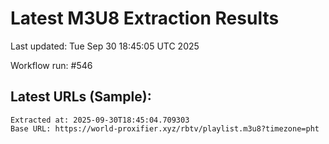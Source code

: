 # Latest M3U8 Extraction Results

Last updated: Tue Sep 30 18:45:05 UTC 2025

Workflow run: #546

## Latest URLs (Sample):
```
Extracted at: 2025-09-30T18:45:04.709303
Base URL: https://world-proxifier.xyz/rbtv/playlist.m3u8?timezone=pht

```
